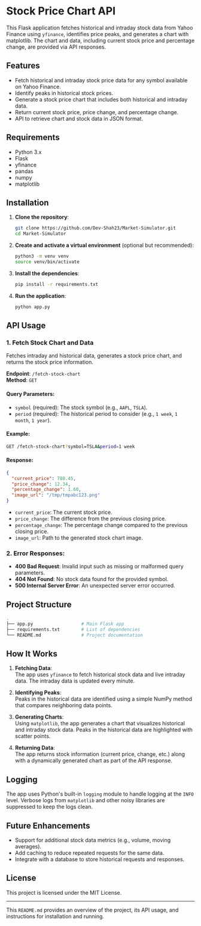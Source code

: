 # Stock Price Chart API

This Flask application fetches historical and intraday stock data from Yahoo Finance using `yfinance`, identifies price peaks, and generates a chart with matplotlib. The chart and data, including current stock price and percentage change, are provided via API responses.

## Features
- Fetch historical and intraday stock price data for any symbol available on Yahoo Finance.
- Identify peaks in historical stock prices.
- Generate a stock price chart that includes both historical and intraday data.
- Return current stock price, price change, and percentage change.
- API to retrieve chart and stock data in JSON format.

## Requirements

- Python 3.x
- Flask
- yfinance
- pandas
- numpy
- matplotlib

## Installation

1. **Clone the repository**:
   ```bash
   git clone https://github.com/Dev-Shah23/Market-Simulator.git
   cd Market-Simulator
   ```

2. **Create and activate a virtual environment** (optional but recommended):
   ```bash
   python3 -m venv venv
   source venv/bin/activate
   ```

3. **Install the dependencies**:
   ```bash
   pip install -r requirements.txt
   ```

4. **Run the application**:
   ```bash
   python app.py
   ```

## API Usage

### 1. Fetch Stock Chart and Data
Fetches intraday and historical data, generates a stock price chart, and returns the stock price information.

**Endpoint**: `/fetch-stock-chart`  
**Method**: `GET`

#### Query Parameters:
- `symbol` (required): The stock symbol (e.g., `AAPL`, `TSLA`).
- `period` (required): The historical period to consider (e.g., `1 week`, `1 month`, `1 year`).

#### Example:
```bash
GET /fetch-stock-chart?symbol=TSLA&period=1 week
```

#### Response:
```json
{
  "current_price": 780.45,
  "price_change": 12.34,
  "percentage_change": 1.60,
  "image_url": "/tmp/tmpabc123.png"
}
```

- `current_price`: The current stock price.
- `price_change`: The difference from the previous closing price.
- `percentage_change`: The percentage change compared to the previous closing price.
- `image_url`: Path to the generated stock chart image.

### 2. Error Responses:
- **400 Bad Request**: Invalid input such as missing or malformed query parameters.
- **404 Not Found**: No stock data found for the provided symbol.
- **500 Internal Server Error**: An unexpected server error occurred.

## Project Structure

```bash
.
├── app.py                  # Main Flask app
├── requirements.txt        # List of dependencies
└── README.md               # Project documentation
```

## How It Works

1. **Fetching Data**:  
   The app uses `yfinance` to fetch historical stock data and live intraday data. The intraday data is updated every minute.

2. **Identifying Peaks**:  
   Peaks in the historical data are identified using a simple NumPy method that compares neighboring data points.

3. **Generating Charts**:  
   Using `matplotlib`, the app generates a chart that visualizes historical and intraday stock data. Peaks in the historical data are highlighted with scatter points.

4. **Returning Data**:  
   The app returns stock information (current price, change, etc.) along with a dynamically generated chart as part of the API response.

## Logging
The app uses Python's built-in `logging` module to handle logging at the `INFO` level. Verbose logs from `matplotlib` and other noisy libraries are suppressed to keep the logs clean.

## Future Enhancements
- Support for additional stock data metrics (e.g., volume, moving averages).
- Add caching to reduce repeated requests for the same data.
- Integrate with a database to store historical requests and responses.

## License
This project is licensed under the MIT License.

---

This `README.md` provides an overview of the project, its API usage, and instructions for installation and running.
